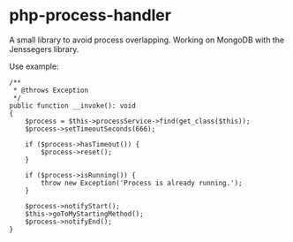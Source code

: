 # php-process-handler
A small library to avoid process overlapping. Working on MongoDB with the Jenssegers library.

Use example:

    /**
     * @throws Exception
     */
    public function __invoke(): void
    {
        $process = $this->processService->find(get_class($this));
        $process->setTimeoutSeconds(666);

        if ($process->hasTimeout()) {
            $process->reset();
        }

        if ($process->isRunning()) {
            throw new Exception('Process is already running.');
        }

        $process->notifyStart();
        $this->goToMyStartingMethod();
        $process->notifyEnd();
    }
